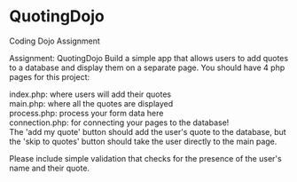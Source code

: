 # QuotingDojo
Coding Dojo Assignment


Assignment: QuotingDojo
Build a simple app that allows users to add quotes to a database and display them on a separate page.  You should have 4 php pages for this project: 

index.php: where users will add their quotes<br>
main.php: where all the quotes are displayed<br>
process.php: process your form data here<br>
connection.php: for connecting your pages to the database!<br>
The 'add my quote' button should add the user's quote to the database, but the 'skip to quotes' button should take the user directly to the main page.  

Please include simple validation that checks for the presence of the user's name and their quote.

